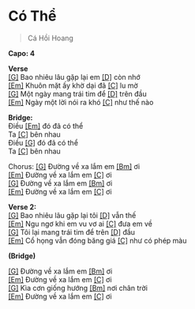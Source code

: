 # Có Thể
> Cá Hồi Hoang

**Capo: 4**   

**Verse**   
[[G]]() Bao nhiêu lâu gặp lại em [[D]]() còn nhớ   
[[Em]]() Khuôn mặt ấy khờ dại đã [[C]]() lu mờ   
[[G]]() Một ngày mang trái tim để [[D]]() trên đầu   
[[Em]]() Ngày một lời nói ra khó [[C]]() như thế nào   
   
**Bridge:**   
Điều [[Em]]() đó đã có thể   
Ta [[C]]() bên nhau   
Điều [[G]]() đó đã có thể   
Ta [[C]]() bên nhau   
   
Chorus: [[G]]() Đường về xa lắm em [[Bm]]() ơi   
[[Em]]() Đường về xa lắm em [[C]]() ơi   
[[G]]() Đường về xa lắm em [[Bm]]() ơi   
[[Em]]() Đường về xa lắm em [[C]]() ơi   
   
**Verse 2:**   
[[G]]() Bao nhiêu lâu gặp lại tôi [[D]]() vẫn thế   
[[Em]]() Ngu ngơ khi em vu vơ ai [[C]]() đưa em về   
[[G]]() Tôi lại mang trái tim để trên [[D]]() đầu   
[[Em]]() Cổ họng vẫn đóng băng giá [[C]]() như có phép màu   
    
**(Bridge)**   
   
[[G]]() Đường về xa lắm em [[Bm]]() ơi   
[[Em]]() Đường về xa lắm em [[C]]() ơi   
[[G]]() Kìa cơn giống hướng [[Bm]]() nơi chân trời   
[[Em]]() Đường về xa lắm em [[C]]() ơi   
